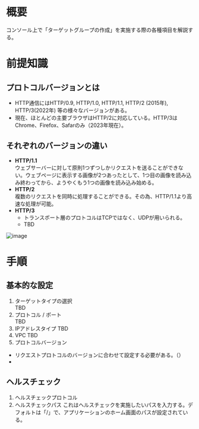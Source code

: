 # 概要
コンソール上で「ターゲットグループの作成」を実施する際の各種項目を解説する。  

# 前提知識
## プロトコルバージョンとは
- HTTP通信にはHTTP/0.9, HTTP/1.0, HTTP/1.1, HTTP/2 (2015年), HTTP/3(2022年) 等の様々なバージョンがある。
- 現在、ほとんどの主要ブラウザはHTTP/2に対応している。HTTP/3はChrome、Firefox、Safarのみ（2023年現在）。

## それぞれのバージョンの違い
- **HTTP/1.1**  
  ウェブサーバーに対して原則1つずつしかリクエストを送ることができない。ウェブページに表示する画像が2つあったとして、1つ目の画像を読み込み終わってから、ようやくもう1つの画像を読み込み始める。
- **HTTP/2**  
  複数のリクエストを同時に処理することができる。その為、HTTP/1.1より高速な処理が可能。
- **HTTP/3**
  - トランスポート層のプロトコルはTCPではなく、UDPが用いられる。
  - TBD

![image](https://github.com/adgjmptwgw/aws-practice/assets/66456130/367366b3-b9e8-4ef3-a2e4-c3fd7cec9b37)


# 手順

## 基本的な設定
1. ターゲットタイプの選択  
TBD
2. プロトコル / ポート  
TBD
3. IPアドレスタイプ
TBD
4. VPC
TBD
5. プロトコルバージョン  
- リクエストプロトコルのバージョンに合わせて設定する必要がある。（）
- 


## ヘルスチェック
1. ヘルスチェックプロトコル
2. ヘルスチェックパス
これはヘルスチェックを実施したいパスを入力する。デフォルトは「/」で、アプリケーションのホーム画面のパスが設定されている。
